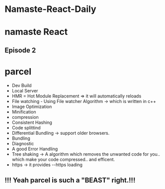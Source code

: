 # Namaste-React-Daily
# namaste React

## Episode 2

# parcel

- Dev Build
- Local Server
- HMR = Hot Module Replacement => it will automatically reloads
- File watching - Using File watcher Algorithm -> which is written in c++
- Image Optimization
- Minification
- compression
- Consistent Hashing
- Code splittind
- Differential Bundling -> support older browsers.
- Bundling
- Diagnostic 
- A good Error Handling 
- Tree shaking -> A algorithm which removes the unwanted code for you.. which make your code compressed.. and efficent.
- https -> it provides --https loading

## !!! Yeah parcel is such a "BEAST" right.!!!